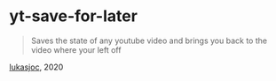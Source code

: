 # yt-save-for-later
> Saves the state of any youtube video and brings you back to the video where your left off

[lukasjoc](https://lukasjoc.com), 2020
